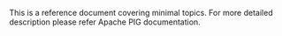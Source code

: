 This is a reference document covering minimal topics. For more detailed description please refer Apache PIG documentation.
